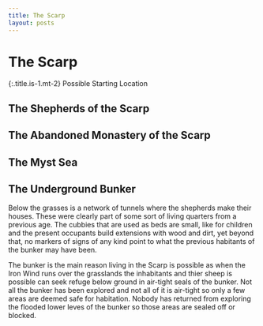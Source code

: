 ```yaml
---
title: The Scarp
layout: posts
---
```


# The Scarp
{:.title.is-1.mt-2}
Possible Starting Location

## The Shepherds of the Scarp 

## The Abandoned Monastery of the Scarp

## The Myst Sea

## The Underground Bunker 

Below the grasses is a network of tunnels where the shepherds make their houses. These were clearly part of some sort of living quarters from a previous age. The cubbies that are used as beds are small, like for children and the present occupants build extensions with wood and dirt, yet beyond that, no markers of signs of any kind point to what the previous habitants of the bunker may have been. 

The bunker is the main reason living in the Scarp is possible as when the Iron Wind runs over the grasslands the inhabitants and thier sheep is possible can seek refuge below ground in air-tight seals of the bunker. Not all the bunker has been explored and not all of it is air-tight so only a few areas are deemed safe for habitation. Nobody has returned from exploring the flooded lower leves of the bunker so those areas are sealed off or blocked. 